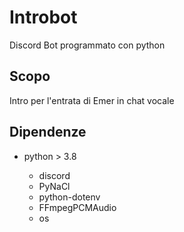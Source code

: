 # Introbot

Discord Bot programmato con python

## Scopo

Intro per l'entrata di Emer in chat vocale

## Dipendenze

- python > 3.8

  - discord
  - PyNaCl
  - python-dotenv
  - FFmpegPCMAudio
  - os
